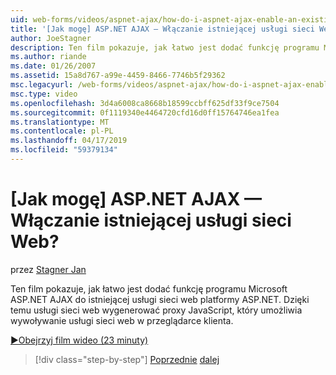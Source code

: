 ```yaml
---
uid: web-forms/videos/aspnet-ajax/how-do-i-aspnet-ajax-enable-an-existing-web-service
title: '[Jak mogę] ASP.NET AJAX — Włączanie istniejącej usługi sieci Web? | Microsoft Docs'
author: JoeStagner
description: Ten film pokazuje, jak łatwo jest dodać funkcję programu Microsoft ASP.NET AJAX do istniejącej usługi sieci web platformy ASP.NET. Dzięki temu usługi sieci web do gene...
ms.author: riande
ms.date: 01/26/2007
ms.assetid: 15a8d767-a99e-4459-8466-7746b5f29362
msc.legacyurl: /web-forms/videos/aspnet-ajax/how-do-i-aspnet-ajax-enable-an-existing-web-service
msc.type: video
ms.openlocfilehash: 3d4a6008ca8668b18599ccbff625df33f9ce7504
ms.sourcegitcommit: 0f1119340e4464720cfd16d0ff15764746ea1fea
ms.translationtype: MT
ms.contentlocale: pl-PL
ms.lasthandoff: 04/17/2019
ms.locfileid: "59379134"
---
```

# <a name="how-do-i-aspnet-ajax-enable-an-existing-web-service"></a>[Jak mogę] ASP.NET AJAX — Włączanie istniejącej usługi sieci Web?

przez [Stagner Jan](https://github.com/JoeStagner)

Ten film pokazuje, jak łatwo jest dodać funkcję programu Microsoft ASP.NET AJAX do istniejącej usługi sieci web platformy ASP.NET. Dzięki temu usługi sieci web wygenerować proxy JavaScript, który umożliwia wywoływanie usługi sieci web w przeglądarce klienta.

[&#9654;Obejrzyj film wideo (23 minuty)](https://channel9.msdn.com/Blogs/ASP-NET-Site-Videos/how-do-i-aspnet-ajax-enable-an-existing-web-service)

> [!div class="step-by-step"]
> [Poprzednie](how-do-i-add-aspnet-ajax-features-to-an-existing-web-application.md)
> [dalej](how-do-i-use-the-aspnet-ajax-client-library-controls.md)
